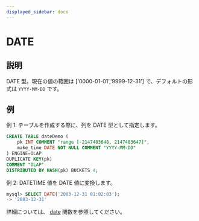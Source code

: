 ```yaml
---
displayed_sidebar: docs
---
```


# DATE

## 説明

DATE 型。現在の値の範囲は ['0000-01-01','9999-12-31'] で、デフォルトの形式は `YYYY-MM-DD` です。

## 例

例 1: テーブルを作成する際に、列を DATE 型として指定します。

```SQL
CREATE TABLE dateDemo (
    pk INT COMMENT "range [-2147483648, 2147483647]",
    make_time DATE NOT NULL COMMENT "YYYY-MM-DD"
) ENGINE=OLAP 
DUPLICATE KEY(pk)
COMMENT "OLAP"
DISTRIBUTED BY HASH(pk) BUCKETS 4;
```

例 2: DATETIME 値を DATE 値に変換します。

```sql
mysql> SELECT DATE('2003-12-31 01:02:03');
-> '2003-12-31'
```

詳細については、 [date](../../sql-functions/date-time-functions/date.md) 関数を参照してください。